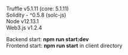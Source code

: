 Truffle v5.1.11 (core: 5.1.11)  
Solidity - ^0.5.8 (solc-js)  
Node v12.13.1  
Web3.js v1.2.4  

Backend start: <b>npm run start:dev</b>  
Frontend start: <b>npm run start</b> in client directory
